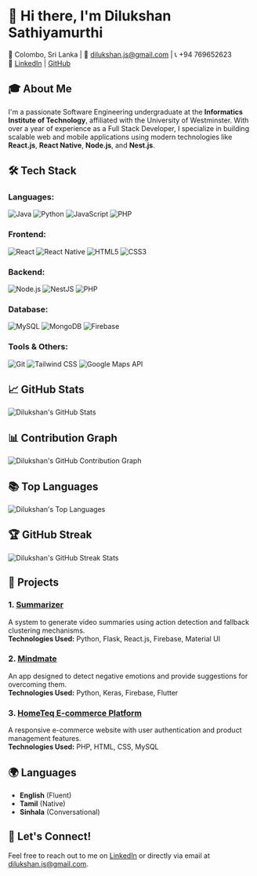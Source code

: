 # 👋 Hi there, I'm Dilukshan Sathiyamurthi

📍 Colombo, Sri Lanka | 📧 [dilukshan.js@gmail.com](mailto:dilukshan.js@gmail.com) | 📞 +94 769652623  
🔗 [LinkedIn](https://www.linkedin.com/in/sdilukshan1) | [GitHub](https://github.com/Dilukshan-S)

## 🎓 About Me
I'm a passionate Software Engineering undergraduate at the **Informatics Institute of Technology**, affiliated with the University of Westminster. With over a year of experience as a Full Stack Developer, I specialize in building scalable web and mobile applications using modern technologies like **React.js**, **React Native**, **Node.js**, and **Nest.js**.

## 🛠️ Tech Stack
### Languages:
![Java](https://img.shields.io/badge/Java-007396?style=flat&logo=java&logoColor=white)
![Python](https://img.shields.io/badge/Python-3776AB?style=flat&logo=python&logoColor=white)
![JavaScript](https://img.shields.io/badge/JavaScript-F7DF1E?style=flat&logo=javascript&logoColor=black)
![PHP](https://img.shields.io/badge/PHP-777BB4?style=flat&logo=php&logoColor=white)

### Frontend:
![React](https://img.shields.io/badge/React-61DAFB?style=flat&logo=react&logoColor=black)
![React Native](https://img.shields.io/badge/React%20Native-61DAFB?style=flat&logo=react&logoColor=black)
![HTML5](https://img.shields.io/badge/HTML5-E34F26?style=flat&logo=html5&logoColor=white)
![CSS3](https://img.shields.io/badge/CSS3-1572B6?style=flat&logo=css3&logoColor=white)

### Backend:
![Node.js](https://img.shields.io/badge/Node.js-339933?style=flat&logo=node.js&logoColor=white)
![NestJS](https://img.shields.io/badge/NestJS-E0234E?style=flat&logo=nestjs&logoColor=white)
![PHP](https://img.shields.io/badge/PHP-777BB4?style=flat&logo=php&logoColor=white)

### Database:
![MySQL](https://img.shields.io/badge/MySQL-4479A1?style=flat&logo=mysql&logoColor=white)
![MongoDB](https://img.shields.io/badge/MongoDB-47A248?style=flat&logo=mongodb&logoColor=white)
![Firebase](https://img.shields.io/badge/Firebase-FFCA28?style=flat&logo=firebase&logoColor=black)

### Tools & Others:
![Git](https://img.shields.io/badge/Git-F05032?style=flat&logo=git&logoColor=white)
![Tailwind CSS](https://img.shields.io/badge/Tailwind%20CSS-06B6D4?style=flat&logo=tailwindcss&logoColor=white)
![Google Maps API](https://img.shields.io/badge/Google%20Maps%20API-4285F4?style=flat&logo=google-maps&logoColor=white)

## 📈 GitHub Stats
![Dilukshan's GitHub Stats](https://github-readme-stats.vercel.app/api?username=Dilukshan-S&show_icons=true&hide_title=true&hide=prs&count_private=true&hide_border=true)

## 📊 Contribution Graph
![Dilukshan's GitHub Contribution Graph](https://github-readme-activity-graph.cyclic.app/graph?username=Dilukshan-S&theme=react)

## 📚 Top Languages
![Dilukshan's Top Languages](https://github-readme-stats.vercel.app/api/top-langs/?username=Dilukshan-S&layout=compact&hide_title=true&hide_border=true)

## 🏆 GitHub Streak
![Dilukshan's GitHub Streak Stats](https://github-readme-streak-stats.herokuapp.com/?user=Dilukshan-S&theme=tokyonight)

## 🚀 Projects

### 1. [Summarizer](https://github.com/Dilukshan-S/Summarizer)
A system to generate video summaries using action detection and fallback clustering mechanisms.  
**Technologies Used:** Python, Flask, React.js, Firebase, Material UI

### 2. [Mindmate](https://github.com/Dilukshan-S/Mindmate)
An app designed to detect negative emotions and provide suggestions for overcoming them.  
**Technologies Used:** Python, Keras, Firebase, Flutter

### 3. [HomeTeq E-commerce Platform](https://github.com/Dilukshan-S/HomeTeq)
A responsive e-commerce website with user authentication and product management features.  
**Technologies Used:** PHP, HTML, CSS, MySQL

## 🌍 Languages
- **English** (Fluent)
- **Tamil** (Native)
- **Sinhala** (Conversational)

## 💬 Let's Connect!
Feel free to reach out to me on [LinkedIn](https://www.linkedin.com/in/sdilukshan1) or directly via email at [dilukshan.js@gmail.com](mailto:dilukshan.js@gmail.com).
